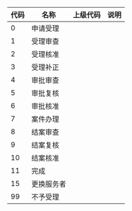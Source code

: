 | 代码 | 名称       | 上级代码 | 说明 |
| ---- | ---------- | -------- | ---- |
| 0    | 申请受理   |          |      |
| 1    | 受理审查   |          |      |
| 2    | 受理核准   |          |      |
| 3    | 受理补正   |          |      |
| 4    | 审批审查   |          |      |
| 5    | 审批复核   |          |      |
| 6    | 审批核准   |          |      |
| 7    | 案件办理   |          |      |
| 8    | 结案审查   |          |      |
| 9    | 结案复核   |          |      |
| 10   | 结案核准   |          |      |
| 11   | 完成       |          |      |
| 15   | 更换服务者 |          |      |
| 99   | 不予受理   |          |      |